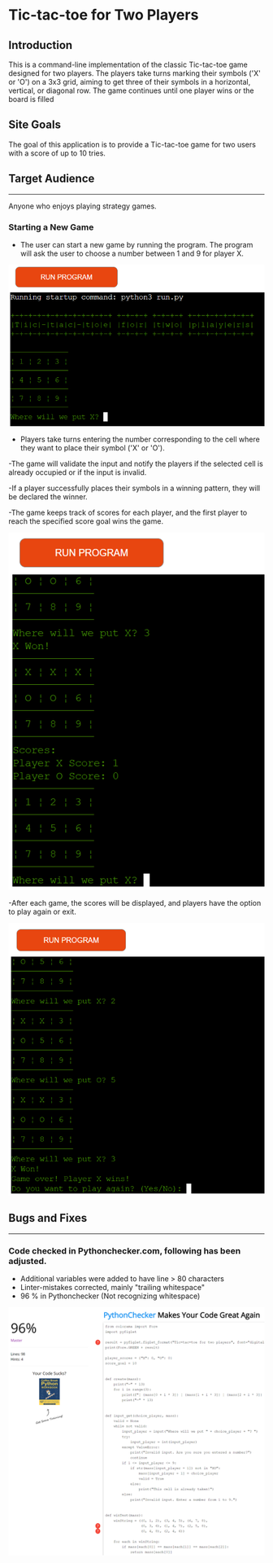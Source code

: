 # Tic-tac-toe for Two Players
## Introduction

This is a command-line implementation of the classic Tic-tac-toe game designed for two players. The players take turns marking their symbols ('X' or 'O') on a 3x3 grid, aiming to get three of their symbols in a horizontal, vertical, or diagonal row. The game continues until one player wins or the board is filled

## Site Goals

The goal of this application is to provide a Tic-tac-toe game for two users with a score of up to 10 tries. 

## Target Audience
---
Anyone who enjoys playing strategy games.

### Starting a New Game
- The user can start a new game by running the program. The program will ask the user to choose a number between 1 and 9 for player X.

![img](/readme-img/Run.png)

- Players take turns entering the number corresponding to the cell where they want to place their symbol ('X' or 'O').

-The game will validate the input and notify the players if the selected cell is already occupied or if the input is invalid.

-If a player successfully places their symbols in a winning pattern, they will be declared the winner.

-The game keeps track of scores for each player, and the first player to reach the specified score goal wins the game.

![img](/readme-img/Score.png)

-After each game, the scores will be displayed, and players have the option to play again or exit.

![img](/readme-img/Win.png)

## Bugs and Fixes
---
### Code checked in Pythonchecker.com, following has been adjusted.
- Additional variables were added to have line > 80 characters
- Linter-mistakes corrected, mainly "trailing whitespace"
- 96 % in Pythonchecker (Not recognizing whitespace)

![img](/readme-img/Test.png)
